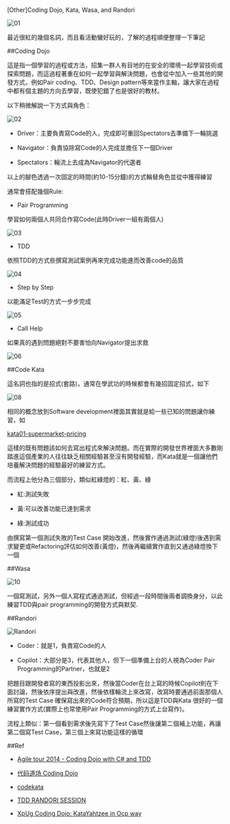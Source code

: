 [Other]Coding Dojo, Kata, Wasa, and Randori

![01](https://dl.dropboxusercontent.com/u/20925528/%E6%8A%80%E8%A1%93Blog/blogs/20141114/01.png)

最近很紅的幾個名詞，而且看活動蠻好玩的，了解的過程順便整理一下筆記

##Coding Dojo

這是指一個學習的過程或方法，招集一群人有目地的在安全的環境一起學習技術或探索問題，而這過程著重在如何一起學習與解決問題，也會從中加入一些其他的開發方式，例如Pair coding、TDD、Design pattern等來當作主軸，讓大家在過程中都有個主題的方向去學習，既使犯錯了也是很好的教材。

以下稍微解說一下方式與角色：

![02](https://dl.dropboxusercontent.com/u/20925528/%E6%8A%80%E8%A1%93Blog/blogs/20141114/02.png)

- Driver：主要負責寫Code的人，完成即可重回Spectators去準備下一輪挑選

- Navigator：負責協除寫Code的人完成並擔任下一個Driver

- Spectators：輪流上去成為Navigator的代選者

以上的腳色透過一次固定的時間(約10-15分鐘)的方式輪替角色並從中獲得練習

通常會搭配幾個Rule:

- Pair Programming

學習如何兩個人共同合作寫Code(此時Driver一組有兩個人)

![03](https://dl.dropboxusercontent.com/u/20925528/%E6%8A%80%E8%A1%93Blog/blogs/20141114/03.jpg)

- TDD

依照TDD的方式些撰寫測試案例再來完成功能進而改善code的品質

![04](https://dl.dropboxusercontent.com/u/20925528/%E6%8A%80%E8%A1%93Blog/blogs/20141114/04.gif)

- Step by Step

以能滿足Test的方式一步步完成

![05](https://dl.dropboxusercontent.com/u/20925528/%E6%8A%80%E8%A1%93Blog/blogs/20141114/05.PNG)

- Call Help

如果真的遇到問題絕對不要害怕向Navigator提出求救

![06](https://dl.dropboxusercontent.com/u/20925528/%E6%8A%80%E8%A1%93Blog/blogs/20141114/06.JPG)

##Code Kata

這名詞也指的是招式(套路)，通常在學武功的時候都會有幾招固定招式，如下

![08](https://dl.dropboxusercontent.com/u/20925528/%E6%8A%80%E8%A1%93Blog/blogs/20141114/08.JPG)

相同的概念放到Software development裡面其實就是給一些已知的問題讓你練習，如

[kata01-supermarket-pricing](http://codekata.com/kata/kata01-supermarket-pricing/)

這樣的既有問題該如何去寫出程式來解決問題。而在實際的開發世界裡面大多數剛踏進這個產業的人往往缺乏相關經驗甚至沒有開發經驗，而Kata就是一個讓他們培養解決問題的經驗最好的練習方式。

而流程上他分為三個部分，類似紅綠燈的：紅、黃、綠

- 紅:測試失敗

- 黃:可以改善功能已達到需求

- 綠:測試成功

由撰寫第一個測試失敗的Test Case 開始改進，然後實作通過測試(綠燈)後遇到需求變更或Refactoring評估如何改善(黃燈)，然後再繼續實作直到又通過綠燈換下一個

##Wasa

![10](https://dl.dropboxusercontent.com/u/20925528/%E6%8A%80%E8%A1%93Blog/blogs/20141114/10.JPG)

一個寫測試，另外一個人寫程式通過測試，但經過一段時間後兩者調換身分，以此練習TDD與pair programming的開發方式與默契.

##Randori

![Randori](https://dl.dropboxusercontent.com/u/20925528/%E6%8A%80%E8%A1%93Blog/blogs/20141114/xpug-coding-dojo-katayahtzee-in-ocp-way-4-728.jpg)

- Coder：就是1，負責寫Code的人

- Copilot：大部分是3，代表其他人，但下一個準備上台的人視為Coder Pair Programming的Partner，也就是2

把題目跟開發者寫的東西投影出來，然後當Coder在台上寫的時候Copilot則在下面討論，然後依序提出與改進，然後依樣輪流上來改寫，改寫時要通過前面那個人所寫的Test Case 確保寫出來的Code符合預期，所以這是TDD與Kata 很好的一個練習實作方式(實際上也常使用Pair Programming的方式上台寫作)。

流程上類似：第一個看到需求後先寫下了Test Case然後讓第二個補上功能，再讓第二個寫Test Case，第三個上來寫功能這樣的循環

##Ref

- [Agile tour 2014 - Coding Dojo with C# and TDD](http://www.slideshare.net/AgileCommunity/agile-tour-2014-dojo-with-c-sharp-pdf)

- [代码道场 Coding Dojo](http://www.danielteng.com/2011/03/15/coding-doj/)

- [codekata](http://codekata.com/)

- [TDD RANDORI SESSION](http://agilepainrelief.com/notesfromatooluser/2008/10/tdd-randori-session.html#.VGTwKZCUccs)

- [XpUg Coding Dojo: KataYahtzee in Ocp way](http://www.slideshare.net/giordano/xpug-coding-dojo-katayahtzee-in-ocp-way)